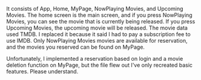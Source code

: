 It consists of App, Home, MyPage, NowPlaying Movies, and Upcoming Movies.
The home screen is the main screen, and if you press NowPlaying Movies, you can see the movie that is currently being released.
If you press Upcoming Movies, the upcoming movie will be released.
The movie data used TMDB. I replaced it because it said I had to pay a subscription fee to use IMDB.
Only NowPlaying Movies movies are available for reservation, and the movies you reserved can be found on MyPage.

Unfortunately, I implemented a reservation based on login and a movie deletion function on MyPage, but the file flew out
I've only recreated basic features. Please understand.
